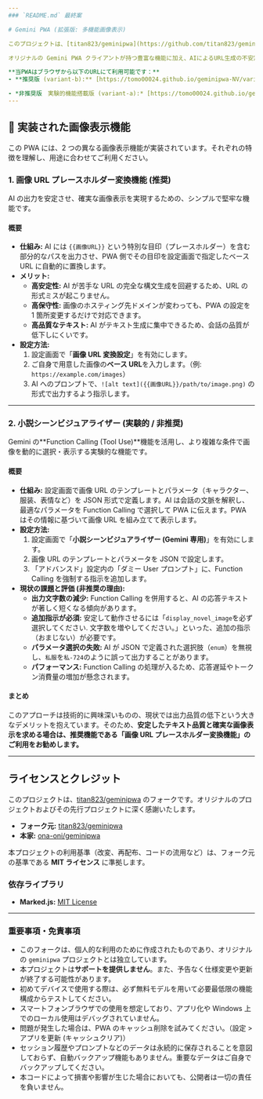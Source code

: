 ```yaml
---
### `README.md` 最終案

# Gemini PWA (拡張版: 多機能画像表示)

このプロジェクトは、[titan823/geminipwa](https://github.com/titan823/geminipwa) をフォークし、AIとの対話中に動的に画像を生成・表示するための2つの異なるアプローチ（**推奨**と**実験的**）を実装した独自拡張バージョンです。

オリジナルの Gemini PWA クライアントが持つ豊富な機能に加え、AIによるURL生成の不安定さを解決し、より表現力豊かなチャット体験を実現することを目指しています。

**当PWAはブラウザから以下のURLにて利用可能です：**
- **推奨版 (variant-b):** [https://tomo00024.github.io/geminipwa-NV/variant-b/](https://tomo00024.github.io/geminipwa-NV/variant-b/)

- *非推奨版　実験的機能搭載版 (variant-a):* [https://tomo00024.github.io/geminipwa-NV/variant-a/](https://tomo00024.github.io/geminipwa-NV/variant-a/)
---
```


## 🌟 実装された画像表示機能

この PWA には、2 つの異なる画像表示機能が実装されています。それぞれの特徴を理解し、用途に合わせてご利用ください。

### 1. 画像 URL プレースホルダー変換機能 (推奨)

AI の出力を安定させ、確実な画像表示を実現するための、シンプルで堅牢な機能です。

#### 概要

- **仕組み:** AI には `{{画像URL}}` という特別な目印（プレースホルダー）を含む部分的なパスを出力させ、PWA 側でその目印を設定画面で指定したベース URL に自動的に置換します。
- **メリット:**
  - **高安定性:** AI が苦手な URL の完全な構文生成を回避するため、URL の形式ミスが起こりません。
  - **高保守性:** 画像のホスティング先ドメインが変わっても、PWA の設定を 1 箇所変更するだけで対応できます。
  - **高品質なテキスト:** AI がテキスト生成に集中できるため、会話の品質が低下しにくいです。
- **設定方法:**
  1.  設定画面で「**画像 URL 変換設定**」を有効にします。
  2.  ご自身で用意した画像の**ベース URL**を入力します。（例: `https://example.com/images`）
  3.  AI へのプロンプトで、`![alt text]({{画像URL}}/path/to/image.png)` の形式で出力するよう指示します。

---

### 2. 小説シーンビジュアライザー (実験的 / 非推奨)

Gemini の**Function Calling (Tool Use)**機能を活用し、より複雑な条件で画像を動的に選択・表示する実験的な機能です。

#### 概要

- **仕組み:** 設定画面で画像 URL のテンプレートとパラメータ（キャラクター、服装、表情など）を JSON 形式で定義します。AI は会話の文脈を解釈し、最適なパラメータを Function Calling で選択して PWA に伝えます。PWA はその情報に基づいて画像 URL を組み立てて表示します。
- **設定方法:**
  1.  設定画面で「**小説シーンビジュアライザー (Gemini 専用)**」を有効にします。
  2.  画像 URL のテンプレートとパラメータを JSON で設定します。
  3.  「アドバンスド」設定内の「ダミー User プロンプト」に、Function Calling を強制する指示を追加します。
- **現状の課題と評価 (非推奨の理由):**
  - **出力文字数の減少:** Function Calling を併用すると、AI の応答テキストが著しく短くなる傾向があります。
  - **追加指示が必須:** 安定して動作させるには「`display_novel_image`を必ず選択してください.
    文字数を増やしてください。」といった、追加の指示（おまじない）が必要です。
  - **パラメータ選択の失敗:** AI が JSON で定義された選択肢（`enum`）を無視し、`私服`を`私-724`のように誤って出力することがあります。
  - **パフォーマンス:** Function Calling の処理が入るため、応答遅延やトークン消費量の増加が懸念されます。

#### まとめ

このアプローチは技術的に興味深いものの、現状では出力品質の低下という大きなデメリットを抱えています。そのため、**安定したテキスト品質と確実な画像表示を求める場合は、推奨機能である「画像 URL プレースホルダー変換機能」のご利用をお勧めします。**

---

## ライセンスとクレジット

このプロジェクトは、[titan823/geminipwa](https://github.com/titan823/geminipwa) のフォークです。オリジナルのプロジェクトおよびその先行プロジェクトに深く感謝いたします。

- **フォーク元:** [titan823/geminipwa](https://github.com/titan823/geminipwa)
- **本家:** [ona-oni/geminipwa](https://github.com/ona-oni/geminipwa)

本プロジェクトの利用基準（改変、再配布、コードの流用など）は、フォーク元の基準である **MIT ライセンス** に準拠します。

### 依存ライブラリ

- **Marked.js:** [MIT License](https://github.com/markedjs/marked/blob/master/LICENSE.md)

---

### 重要事項・免責事項

- このフォークは、個人的な利用のために作成されたものであり、オリジナルの `geminipwa` プロジェクトとは独立しています。
- 本プロジェクトは**サポートを提供しません**。また、予告なく仕様変更や更新が終了する可能性があります。
- 初めてデバイスで使用する際は、必ず無料モデルを用いて必要最低限の機能構成からテストしてください。
- スマートフォンブラウザでの使用を想定しており、アプリ化や Windows 上でのローカル使用はデバッグされていません。
- 問題が発生した場合は、PWA のキャッシュ削除を試みてください。（設定 > アプリを更新 (キャッシュクリア)）
- セッション履歴やプロンプトなどのデータは永続的に保存されることを意図しておらず、自動バックアップ機能もありません。重要なデータはご自身でバックアップしてください。
- 本コードによって損害や影響が生じた場合においても、公開者は一切の責任を負いません。
